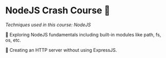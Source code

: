 # NodeJS Crash Course 🎯

*Techniques used in this course: NodeJS*

📌 Exploring NodeJS fundamentals including built-in modules like path, fs, os, etc.

📌 Creating an HTTP server without using ExpressJS.
